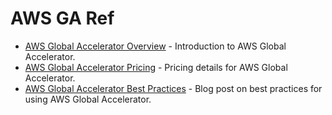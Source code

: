 # AWS GA Ref

- [AWS Global Accelerator Overview](https://docs.aws.amazon.com/global-accelerator/latest/dg/what-is-global-accelerator.html) - Introduction to AWS Global Accelerator.
- [AWS Global Accelerator Pricing](https://aws.amazon.com/global-accelerator/pricing/) - Pricing details for AWS Global Accelerator.
- [AWS Global Accelerator Best Practices](https://aws.amazon.com/blogs/networking-and-content-delivery/best-practices-for-using-aws-global-accelerator/) - Blog post on best practices for using AWS Global Accelerator.
